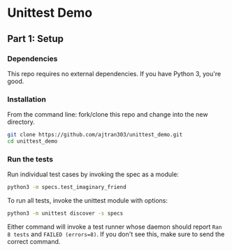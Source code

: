 # Unittest Demo

## Part 1: Setup

### Dependencies

This repo requires no external dependencies. If you have Python 3, you're good.

### Installation

From the command line: fork/clone this repo and change into the new directory.

```zsh
git clone https://github.com/ajtran303/unittest_demo.git
cd unittest_demo
```
### Run the tests

Run individual test cases by invoking the spec as a module:

```zsh
python3 -m specs.test_imaginary_friend
```

To run all tests, invoke the unittest module with options:

```zsh
python3 -m unittest discover -s specs
```

Either command will invoke a test runner whose daemon should report `Ran 8 tests` and `FAILED (errors=8)`. If you don't see this, make sure to send the correct command.